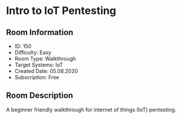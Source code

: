 ﻿# Intro to IoT Pentesting

## Room Information
- ID: 150
- Difficulty: Easy
- Room Type: Walkthrough
- Target Systems: IoT
- Created Date: 05.08.2020
- Subscription: Free

## Room Description
A beginner friendly walkthrough for internet of things (IoT) pentesting.
